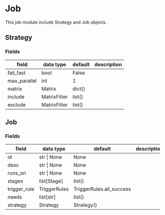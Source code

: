 # Job

This job module include Strategy and Job objects.

## Strategy

### Fields

| field        | data type      | default | description |
|--------------|----------------|---------|-------------|
| fail_fast    | bool           | False   |             |
| max_parallel | int            | 1       |             |
| matrix       | Matrix         | dict()  |             |
| include      | MatrixFilter   | list()  |             |
| exclude      | MatrixFilter   | list()  |             |

## Job

### Fields

| field        | data type    | default                  | description |
|--------------|--------------|--------------------------|-------------|
| id           | str \| None  | None                     |             |
| desc         | str \| None  | None                     |             |
| runs_on      | str \| None  | None                     |             |
| stages       | list[Stage]  | list()                   |             |
| trigger_rule | TriggerRules | TriggerRules.all_success |             |
| needs        | list[str]    | list()                   |             |
| strategy     | Strategy     | Strategy()               |             |
